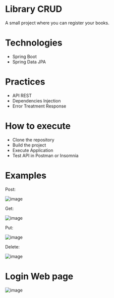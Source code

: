 # Library CRUD
A small project where you can register your books.

# Technologies
* Spring Boot
* Spring Data JPA


# Practices
* API REST
* Dependencies Injection
* Error Treatment Response

# How to execute 
* Clone the repository
* Build the project
* Execute Application
* Test API in Postman or Insomnia

# Examples
Post: 

![image](https://github.com/MarcosDAndrade/Library/assets/114263476/c4bff337-89f6-4510-a516-4aef4b153ed0)



Get: 

![image](https://github.com/MarcosDAndrade/Library/assets/114263476/ab093a31-0959-430a-98bd-e6374f602111)



Put: 

![image](https://github.com/MarcosDAndrade/Library/assets/114263476/b02e0d63-0947-47d4-b683-4ae8628e284d)


Delete: 

![image](https://github.com/MarcosDAndrade/Library/assets/114263476/2ac33b01-ea8d-4dd6-adc7-065f2322daaa)


# Login Web page

![image](https://github.com/MarcosDAndrade/Library/assets/114263476/eb5d24ef-1bef-454b-ac70-192a823c840f)


